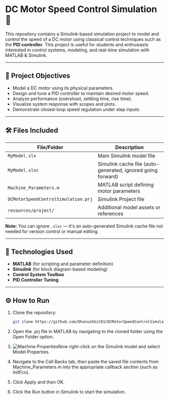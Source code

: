 # DC Motor Speed Control Simulation 🚀

This repository contains a Simulink-based simulation project to model and control the speed of a DC motor using classical control techniques such as the **PID controller**. This project is useful for students and enthusiasts interested in control systems, modeling, and real-time simulation with MATLAB & Simulink.

---

## 🧠 Project Objectives

- Model a DC motor using its physical parameters.
- Design and tune a PID controller to maintain desired motor speed.
- Analyze performance (overshoot, settling time, rise time).
- Visualize system response with scopes and plots.
- Demonstrate closed-loop speed regulation under step inputs.

---

## 🛠️ Files Included

| File/Folder                 | Description                                                  |
|----------------------------|--------------------------------------------------------------|
| `MyModel.slx`              | Main Simulink model file                                     |
| `MyModel.slxc`             | Simulink cache file (auto-generated, ignored going forward)  |
| `Machine_Parameters.m`     | MATLAB script defining motor parameters                      |
| `DCMotorSpeedControlSimulation.prj` | Simulink Project file                            |
| `resources/project/`       | Additional model assets or references                        |

**Note:** You can ignore `.slxc` — it's an auto-generated Simulink cache file not needed for version control or manual editing.

---

## 🧪 Technologies Used

- **MATLAB** (for scripting and parameter definition)
- **Simulink** (for block diagram-based modeling)
- **Control System Toolbox**
- **PID Controller Tuning**

---

## ⚙️ How to Run

1. Clone the repository:
   ```bash
   git clone https://github.com/DhanushGit03/DCMotorSpeedControlSimulation.git
2. Open the .prj file in MATLAB by navigating to the cloned folder using the Open Folder option.
3. ![Machine Properties](images/image1.png)Now right-click on the Simulink model and select Model Properties.
4. Navigate to the Call Backs tab, then paste the saved file contents from Machine_Parameters.m into the appropriate callback section (such as InitFcn).
5. Click Apply and then OK.

6. Click the Run button in Simulink to start the simulation.
